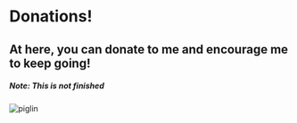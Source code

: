 # Donations!
## At here, you can donate to me and encourage me to keep going!
##### Note: This is not finished

![piglin](HenryPersonalWeb.github.io/piglin.gif)
